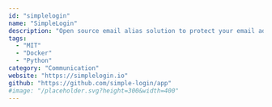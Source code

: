 ```yaml
---
id: "simplelogin"
name: "SimpleLogin"
description: "Open source email alias solution to protect your email address. Comes with browser extensions and mobile apps."
tags:
  - "MIT"
  - "Docker"
  - "Python"
category: "Communication"
website: "https://simplelogin.io"
github: "https://github.com/simple-login/app"
#image: "/placeholder.svg?height=300&width=400"
---
```


